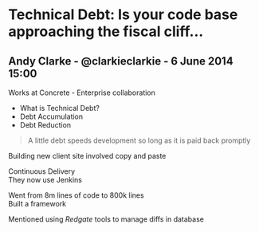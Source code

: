 # Technical Debt: Is your code base approaching the fiscal cliff...

## Andy Clarke - @clarkieclarkie - 6 June 2014 15:00

Works at Concrete - Enterprise collaboration

- What is Technical Debt?
- Debt Accumulation
- Debt Reduction

> A little debt speeds development so long as it is paid back promptly


Building new client site involved copy and paste

Continuous Delivery  
They now use Jenkins

Went from 8m lines of code to 800k lines  
Built a framework  

Mentioned using *Redgate* tools to manage diffs in database


